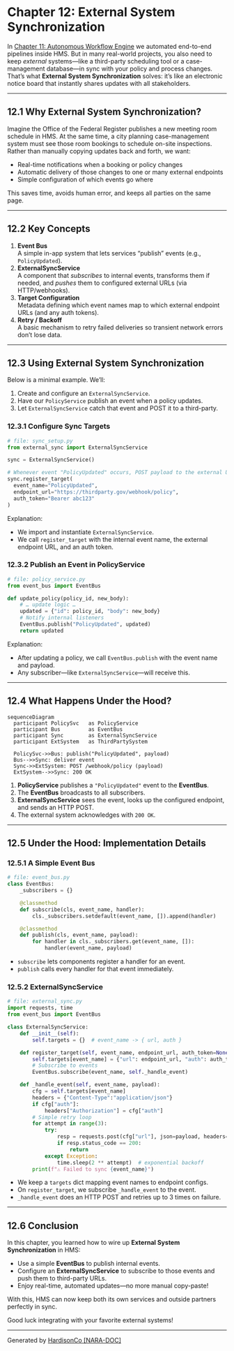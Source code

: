 # Chapter 12: External System Synchronization

In [Chapter 11: Autonomous Workflow Engine](11_autonomous_workflow_engine_.md) we automated end-to-end pipelines inside HMS. But in many real-world projects, you also need to keep _external_ systems—like a third-party scheduling tool or a case-management database—in sync with your policy and process changes. That’s what **External System Synchronization** solves: it’s like an electronic notice board that instantly shares updates with all stakeholders.

---

## 12.1 Why External System Synchronization?

Imagine the Office of the Federal Register publishes a new meeting room schedule in HMS. At the same time, a city planning case-management system must see those room bookings to schedule on-site inspections. Rather than manually copying updates back and forth, we want:

- Real-time notifications when a booking or policy changes  
- Automatic delivery of those changes to one or many external endpoints  
- Simple configuration of which events go where  

This saves time, avoids human error, and keeps all parties on the same page.

---

## 12.2 Key Concepts

1. **Event Bus**  
   A simple in-app system that lets services “publish” events (e.g., `PolicyUpdated`).  
2. **ExternalSyncService**  
   A component that _subscribes_ to internal events, transforms them if needed, and _pushes_ them to configured external URLs (via HTTP/webhooks).  
3. **Target Configuration**  
   Metadata defining which event names map to which external endpoint URLs (and any auth tokens).  
4. **Retry / Backoff**  
   A basic mechanism to retry failed deliveries so transient network errors don’t lose data.

---

## 12.3 Using External System Synchronization

Below is a minimal example. We’ll:

1. Create and configure an `ExternalSyncService`.  
2. Have our `PolicyService` publish an event when a policy updates.  
3. Let `ExternalSyncService` catch that event and POST it to a third-party.

### 12.3.1 Configure Sync Targets

```python
# file: sync_setup.py
from external_sync import ExternalSyncService

sync = ExternalSyncService()

# Whenever event "PolicyUpdated" occurs, POST payload to the external URL
sync.register_target(
  event_name="PolicyUpdated",
  endpoint_url="https://thirdparty.gov/webhook/policy",
  auth_token="Bearer abc123"
)
```

Explanation:  
- We import and instantiate `ExternalSyncService`.  
- We call `register_target` with the internal event name, the external endpoint URL, and an auth token.  

### 12.3.2 Publish an Event in PolicyService

```python
# file: policy_service.py
from event_bus import EventBus

def update_policy(policy_id, new_body):
    # … update logic …
    updated = {"id": policy_id, "body": new_body}
    # Notify internal listeners
    EventBus.publish("PolicyUpdated", updated)
    return updated
```

Explanation:  
- After updating a policy, we call `EventBus.publish` with the event name and payload.  
- Any subscriber—like `ExternalSyncService`—will receive this.

---

## 12.4 What Happens Under the Hood?

```mermaid
sequenceDiagram
  participant PolicySvc   as PolicyService
  participant Bus         as EventBus
  participant Sync        as ExternalSyncService
  participant ExtSystem   as ThirdPartySystem

  PolicySvc->>Bus: publish("PolicyUpdated", payload)
  Bus-->>Sync: deliver event
  Sync->>ExtSystem: POST /webhook/policy (payload)
  ExtSystem-->>Sync: 200 OK
```

1. **PolicyService** publishes a `"PolicyUpdated"` event to the **EventBus**.  
2. The **EventBus** broadcasts to all subscribers.  
3. **ExternalSyncService** sees the event, looks up the configured endpoint, and sends an HTTP POST.  
4. The external system acknowledges with `200 OK`.

---

## 12.5 Under the Hood: Implementation Details

### 12.5.1 A Simple Event Bus

```python
# file: event_bus.py
class EventBus:
    _subscribers = {}

    @classmethod
    def subscribe(cls, event_name, handler):
        cls._subscribers.setdefault(event_name, []).append(handler)

    @classmethod
    def publish(cls, event_name, payload):
        for handler in cls._subscribers.get(event_name, []):
            handler(event_name, payload)
```

- `subscribe` lets components register a handler for an event.  
- `publish` calls every handler for that event immediately.

### 12.5.2 ExternalSyncService

```python
# file: external_sync.py
import requests, time
from event_bus import EventBus

class ExternalSyncService:
    def __init__(self):
        self.targets = {}  # event_name -> { url, auth }

    def register_target(self, event_name, endpoint_url, auth_token=None):
        self.targets[event_name] = {"url": endpoint_url, "auth": auth_token}
        # Subscribe to events
        EventBus.subscribe(event_name, self._handle_event)

    def _handle_event(self, event_name, payload):
        cfg = self.targets[event_name]
        headers = {"Content-Type":"application/json"}
        if cfg["auth"]:
            headers["Authorization"] = cfg["auth"]
        # Simple retry loop
        for attempt in range(3):
            try:
                resp = requests.post(cfg["url"], json=payload, headers=headers)
                if resp.status_code == 200:
                    return
            except Exception:
                time.sleep(2 ** attempt)  # exponential backoff
        print(f"⚠️ Failed to sync {event_name}")
```

- We keep a `targets` dict mapping event names to endpoint configs.  
- On `register_target`, we subscribe `_handle_event` to the event.  
- `_handle_event` does an HTTP POST and retries up to 3 times on failure.

---

## 12.6 Conclusion

In this chapter, you learned how to wire up **External System Synchronization** in HMS:

- Use a simple **EventBus** to publish internal events.  
- Configure an **ExternalSyncService** to subscribe to those events and push them to third-party URLs.  
- Enjoy real-time, automated updates—no more manual copy-paste!

With this, HMS can now keep both its own services and outside partners perfectly in sync.

Good luck integrating with your favorite external systems!

---

Generated by [HardisonCo [NARA-DOC]](https://github.com/The-Pocket/Tutorial-Codebase-Knowledge)